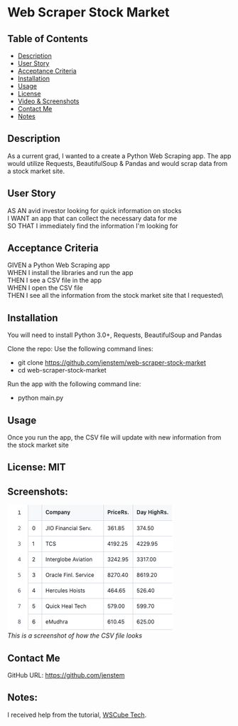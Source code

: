 # Web Scraper Stock Market

## Table of Contents
+ [Description](#description)
+ [User Story](#userstory)
+ [Acceptance Criteria](#acceptance)
+ [Installation](#installation)
+ [Usage](#usage)
+ [License](#license)
+ [Video & Screenshots](#screenshots)
+ [Contact Me](#contact)
+ [Notes](#notes)
##

<a id='description'></a>
## Description

As a current grad, I wanted to a create a Python Web Scraping app.  The app would utilize Requests, BeautifulSoup & Pandas and would scrap data from a stock market site.
##

<a id='userstory'></a>
## User Story

AS AN avid investor looking for quick information on stocks\
I WANT an app that can collect the necessary data for me\
SO THAT I immediately find the information I'm looking for
##

<a id='acceptance'></a>
## Acceptance Criteria

GIVEN a Python Web Scraping app\
WHEN I install the libraries and run the app\
THEN I see a CSV file in the app\
WHEN I open the CSV file\
THEN I see all the information from the stock market site that I requested\
##

<a id='installation'></a>
## Installation
You will need to install Python 3.0+, Requests, BeautifulSoup and Pandas

Clone the repo:
Use the following command lines:
- git clone https://github.com/jenstem/web-scraper-stock-market
- cd web-scraper-stock-market

Run the app with the following command line:
- python main.py
##

<a id='usage'></a>
## Usage
Once you run the app, the CSV file will update with new information from the stock market site
##

<a id='license'></a>
## License:  MIT
##

<a id='screenshots'></a>
## Screenshots:

![](https://github.com/jenstem/web-scraper-stock-market/blob/main/stock-market-table.png) <br>
*This is a screenshot of how the CSV file looks*
##

<a id='contact'></a>
## Contact Me
GitHub URL:  https://github.com/jenstem

##
<a id='notes'></a>
## Notes:

I received help from the tutorial, [WSCube Tech](https://www.youtube.com/watch?v=UabBGhnVqSo&list=PLc20sA5NNOvrsn3a78ewy2VTCXVV47NB4&index=1&pp=iAQB).